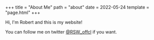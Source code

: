 +++
title = "About Me"
path = "about"
date = 2022-05-24
template = "page.html"
+++

Hi, I'm Robert and this is my website!

You can follow me on twitter [@RSW_offcl](https://twitter.com/RSW_offcl) if you want.
